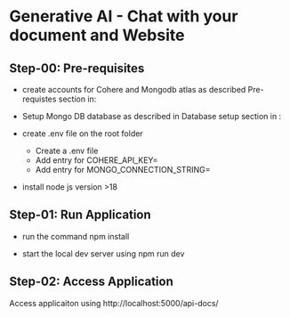 # Generative AI - Chat with your document and Website

## Step-00:  Pre-requisites

- create accounts for Cohere and Mongodb atlas as described Pre-requistes section in:

- Setup Mongo DB database as described in  Database setup section in :

- create .env file on the root folder
  - Create a .env file
  - Add entry for COHERE_API_KEY=<value of your cohere API key>
  - Add entry for MONGO_CONNECTION_STRING=<value of your mongodb connection string>
  
  
- install node js version >18

## Step-01:  Run Application

- run the command npm install

- start the local dev server using npm run dev

## Step-02:  Access Application
Access applicaiton using http://localhost:5000/api-docs/